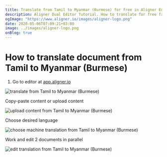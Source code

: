 ```yaml
---
title: Translate from Tamil to Myanmar (Burmese) for free in Aligner Editor
description: Aligner Dual Editor Tutorial. How to translate for free from Tamil to Myanmar (Burmese). Aligner is multilingual document management platform. 
ogImage: "https://www.aligner.io/images/aligner-logo.png"
date: 2020-05-06T07:09:21+03:00
image: ../images/aligner-logo.png
onBlog: true
---
```


# How to translate document from Tamil to Myanmar (Burmese)

1. Go to editor at [app.aligner.io](https://app.aligner.io "Aligner App web page")

![translate from Tamil to Myanmar (Burmese)](../aligner-blank-editor.png "translate from Tamil to Myanmar (Burmese)")

Copy-paste content or upload content

![upload content from Tamil to Myanmar (Burmese)](../aligner-uploaded-document.png "upload content from Tamil to Myanmar (Burmese)")

Choose desired language

![choose machine translation from Tamil to Myanmar (Burmese)](../aligner-language-dropdown.png "choose machine translation from Tamil to Myanmar (Burmese)")

Work and edit 2 documents in parallel

![edit translation from Tamil to Myanmar (Burmese)](../aligner-double-sitded-editor.png "edit translation from Tamil to Myanmar (Burmese)")

